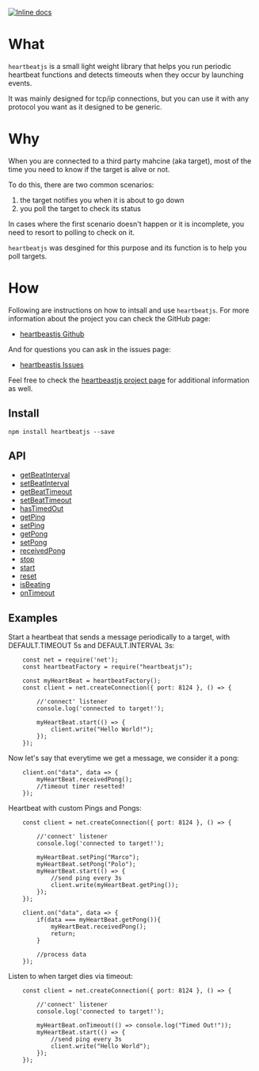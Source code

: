[![Inline docs](http://inch-ci.org/github/Fl4m3Ph03n1x/heartbeastjs.svg?branch=master)](http://inch-ci.org/github/Fl4m3Ph03n1x/heartbeastjs)

#   What 
    
`heartbeatjs` is a small light weight library that helps you run periodic 
heartbeat functions and detects timeouts when they occur by launching events.

It was mainly designed for tcp/ip connections, but you can use it with any 
protocol you want as it designed to be generic.

#   Why

When you are connected to a third party mahcine (aka target), most of the time 
you need to know if the target is alive or not. 

To do this, there are two common scenarios:

 1. the target notifies you when it is about to go down
 2. you poll the target to check its status

In cases where the first scenario doesn't happen or it is incomplete, you need 
to resort to polling to check on it.

`heartbeatjs` was desgined for this purpose and its function is to help you poll
targets.

#   How

Following are instructions on how to intsall and use `heartbeatjs`. For more 
information about the project you can check the GitHub page:

 - [heartbeastjs Github](https://github.com/Fl4m3Ph03n1x/heartbeastjs)

And for questions you can ask in the issues page:

 - [heartbeastjs Issues](https://github.com/Fl4m3Ph03n1x/heartbeastjs/issues)

Feel free to check the [heartbeastjs project page](https://fl4m3ph03n1x.github.io/heartbeastjs/index.html) 
for additional information as well.

## Install

    npm install heartbeatjs --save

## API

 - <a href="https://fl4m3ph03n1x.github.io/heartbeastjs/module-heartBeat.html#~getBeatInterval__anchor">getBeatInterval</a>
 - <a href="https://fl4m3ph03n1x.github.io/heartbeastjs/module-heartBeat.html#~setBeatInterval__anchor">setBeatInterval</a>
 - <a href="https://fl4m3ph03n1x.github.io/heartbeastjs/module-heartBeat.html#~getBeatTimeout__anchor">getBeatTimeout</a>
 - <a href="https://fl4m3ph03n1x.github.io/heartbeastjs/module-heartBeat.html#~setBeatTimeout__anchor">setBeatTimeout</a>
 - <a href="https://fl4m3ph03n1x.github.io/heartbeastjs/module-heartBeat.html#~hasTimedOut__anchor">hasTimedOut</a>
 - <a href="https://fl4m3ph03n1x.github.io/heartbeastjs/module-heartBeat.html#~getPing__anchor">getPing</a>
 - <a href="https://fl4m3ph03n1x.github.io/heartbeastjs/module-heartBeat.html#~setPing__anchor">setPing</a>
 - <a href="https://fl4m3ph03n1x.github.io/heartbeastjs/module-heartBeat.html#~getPong__anchor">getPong</a>
 - <a href="https://fl4m3ph03n1x.github.io/heartbeastjs/module-heartBeat.html#~setPong__anchor">setPong</a>
 - <a href="https://fl4m3ph03n1x.github.io/heartbeastjs/module-heartBeat.html#~receivedPong__anchor">receivedPong</a>
 - <a href="https://fl4m3ph03n1x.github.io/heartbeastjs/module-heartBeat.html#~stop__anchor">stop</a>
 - <a href="https://fl4m3ph03n1x.github.io/heartbeastjs/module-heartBeat.html#~start__anchor">start</a>
 - <a href="https://fl4m3ph03n1x.github.io/heartbeastjs/module-heartBeat.html#~reset__anchor">reset</a>
 - <a href="https://fl4m3ph03n1x.github.io/heartbeastjs/module-heartBeat.html#~isBeating__anchor">isBeating</a>
 - <a href="https://fl4m3ph03n1x.github.io/heartbeastjs/module-heartBeat.html#~onTimeout__anchor">onTimeout</a>
        
##  Examples

Start a heartbeat that sends a message periodically to a target, with 
DEFAULT.TIMEOUT 5s and DEFAULT.INTERVAL 3s:
        
        const net = require('net');
        const heartbeatFactory = require("heartbeatjs");
        
        const myHeartBeat = heartbeatFactory();
        const client = net.createConnection({ port: 8124 }, () => {
        
            //'connect' listener
            console.log('connected to target!');
            
            myHeartBeat.start(() => {
                client.write("Hello World!");    
            });
        });


Now let's say that everytime we get a message, we consider it a pong:

        client.on("data", data => {
            myHeartBeat.receivedPong();
            //timeout timer resetted!
        });
        
Heartbeat with custom Pings and Pongs:

        const client = net.createConnection({ port: 8124 }, () => {
        
            //'connect' listener
            console.log('connected to target!');
            
            myHeartBeat.setPing("Marco");
            myHeartBeat.setPong("Polo");
            myHeartBeat.start(() => {
                //send ping every 3s
                client.write(myHeartBeat.getPing());    
            });
        });
    
        client.on("data", data => {
            if(data === myHeartBeat.getPong()){
                myHeartBeat.receivedPong();
                return;
            }
            
            //process data                
        });
        
Listen to when target dies via timeout:

        const client = net.createConnection({ port: 8124 }, () => {
        
            //'connect' listener
            console.log('connected to target!');
            
            myHeartBeat.onTimeout(() => console.log("Timed Out!"));
            myHeartBeat.start(() => {
                //send ping every 3s
                client.write("Hello World");    
            });
        });
        